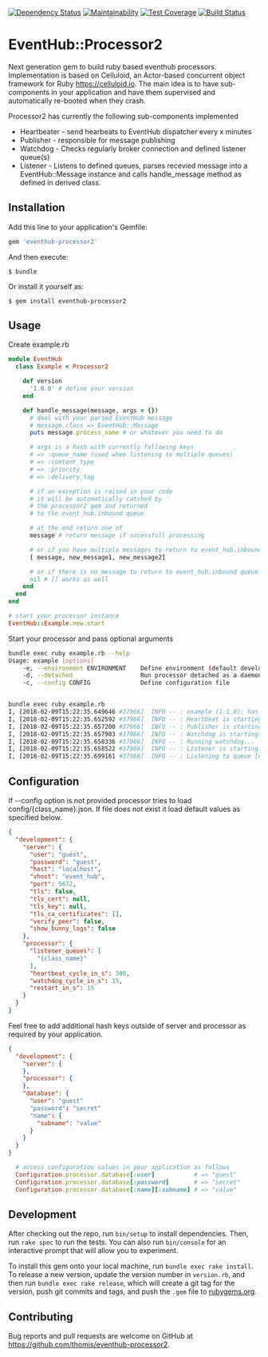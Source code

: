 [![Dependency Status](https://gemnasium.com/badges/github.com/thomis/eventhub-processor2.svg)](https://gemnasium.com/github.com/thomis/eventhub-processor2)
[![Maintainability](https://api.codeclimate.com/v1/badges/9112358562f0614e0e02/maintainability)](https://codeclimate.com/github/thomis/eventhub-processor2/maintainability)
[![Test Coverage](https://api.codeclimate.com/v1/badges/9112358562f0614e0e02/test_coverage)](https://codeclimate.com/github/thomis/eventhub-processor2/test_coverage)
[![Build Status](https://travis-ci.org/thomis/eventhub-processor2.svg?branch=master)](https://travis-ci.org/thomis/eventhub-processor2)

# EventHub::Processor2

Next generation gem to build ruby based eventhub processors. Implementation is based on Celluloid, an Actor-based concurrent object framework for Ruby https://celluloid.io. The main idea is to have sub-components in your application and have them supervised and automatically re-booted when they crash.

Processor2 has currently the following sub-components implemented
* Heartbeater - send hearbeats to EventHub dispatcher every x minutes
* Publisher - responsible for message publishing
* Watchdog - Checks regularly broker connection and defined listener queue(s)
* Listener - Listens to defined queues, parses recevied message into a EventHub::Message instance and calls handle_message method as defined in derived class.

## Installation

Add this line to your application's Gemfile:

```ruby
gem 'eventhub-processor2'
```

And then execute:

    $ bundle

Or install it yourself as:

    $ gem install eventhub-processor2


## Usage

Create example.rb

```ruby
module EventHub
  class Example < Processor2

    def version
      '1.0.0' # define your version
    end

    def handle_message(message, args = {})
      # deal with your parsed EventHub message
      # message.class => EventHub::Message
      puts message.process_name # or whatever you need to do

      # args is a hash with currently following keys
      # => :queue_name (used when listening to multiple queues)
      # => :content_type
      # => :priority
      # => :delivery_tag

      # if an exception is raised in your code
      # it will be automatically catched by
      # the processor2 gem and returned
      # to the event_hub.inbound queue

      # at the end return one of
      message # return message if sucessfull processing

      # or if you have multiple messages to return to event_hub.inbound queue
      [ message, new_message1, new_message2]

      # or if there is no message to return to event_hub.inbound queue
      nil # [] works as well
    end
  end
end

# start your processor instance
EventHub::Example.new.start
```

Start your processor and pass optional arguments
```bash
bundle exec ruby example.rb --help
Usage: example [options]
    -e, --environment ENVIRONMENT    Define environment (default development)
    -d, --detached                   Run processor detached as a daemon
    -c, --config CONFIG              Define configuration file


bundle exec ruby example.rb
I, [2018-02-09T15:22:35.649646 #37966]  INFO -- : example (1.1.0): has been started
I, [2018-02-09T15:22:35.652592 #37966]  INFO -- : Heartbeat is starting...
I, [2018-02-09T15:22:35.657200 #37966]  INFO -- : Publisher is starting...
I, [2018-02-09T15:22:35.657903 #37966]  INFO -- : Watchdog is starting...
I, [2018-02-09T15:22:35.658336 #37966]  INFO -- : Running watchdog...
I, [2018-02-09T15:22:35.658522 #37966]  INFO -- : Listener is starting...
I, [2018-02-09T15:22:35.699161 #37966]  INFO -- : Listening to queue [example]
```

## Configuration

If --config option is not provided processor tries to load config/{class_name}.json. If file does not exist it load default values as specified below.

```json
{
  "development": {
    "server": {
      "user": "guest",
      "password": "guest",
      "host": "localhost",
      "vhost": "event_hub",
      "port": 5672,
      "tls": false,
      "tls_cert": null,
      "tls_key": null,
      "tls_ca_certificates": [],
      "verify_peer": false,
      "show_bunny_logs": false
    },
    "processor": {
      "listener_queues": [
        "{class_name}"
      ],
      "heartbeat_cycle_in_s": 300,
      "watchdog_cycle_in_s": 15,
      "restart_in_s": 15
    }
  }
}
```

Feel free to add additional hash keys outside of server and processor as required by your application.

```json
{
  "development": {
    "server": {
    },
    "processor": {
    },
    "database": {
      "user": "guest"
      "password": "secret"
      "name": {
        "subname": "value"
      }
    }
  }
}
```

```ruby
  # access configuration values in your application as follows
  Configuration.processor.database[:user]           # => "guest"
  Configuration.processor.database[:password]       # => "secret"
  Configuration.processor.database[:name][:subname] # => "value"
```

## Development

After checking out the repo, run `bin/setup` to install dependencies. Then, run `rake spec` to run the tests. You can also run `bin/console` for an interactive prompt that will allow you to experiment.

To install this gem onto your local machine, run `bundle exec rake install`. To release a new version, update the version number in `version.rb`, and then run `bundle exec rake release`, which will create a git tag for the version, push git commits and tags, and push the `.gem` file to [rubygems.org](https://rubygems.org).

## Contributing

Bug reports and pull requests are welcome on GitHub at https://github.com/thomis/eventhub-processor2.
